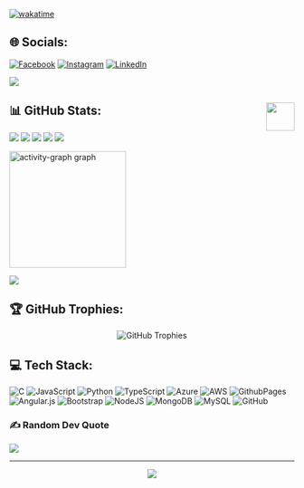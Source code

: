 [![wakatime](https://wakatime.com/badge/user/49935b8f-d271-4b93-a931-3f9ace1fe328/project/28a635bf-29b3-4ee4-81f0-2cb38c5edd8d.svg)](https://wakatime.com/badge/user/49935b8f-d271-4b93-a931-3f9ace1fe328/project/28a635bf-29b3-4ee4-81f0-2cb38c5edd8d)
## 🌐 Socials:
[![Facebook](https://img.shields.io/badge/Facebook-%231877F2.svg?logo=Facebook&logoColor=white)](https://facebook.com/Praneeth) 
[![Instagram](https://img.shields.io/badge/Instagram-%23E4405F.svg?logo=Instagram&logoColor=white)](https://instagram.com/b_praneeth_) 
[![LinkedIn](https://img.shields.io/badge/LinkedIn-%230077B5.svg?logo=linkedin&logoColor=white)](https://linkedin.com/in/praneeth-balamurugan) 

[![](https://visitcount.itsvg.in/api?id=praneeth-balamurugan&icon=0&color=13)](https://visitcount.itsvg.in)

## 📊 GitHub Stats:<img align="right" src="https://media.giphy.com/media/LmNwrBhejkK9EFP504/giphy.gif" width="50" height="50" />
![](http://github-profile-summary-cards.vercel.app/api/cards/profile-details?username=praneeth-balamurugan&theme=darcula)
![](http://github-profile-summary-cards.vercel.app/api/cards/repos-per-language?username=praneeth-balamurugan&theme=darcula)
![](http://github-profile-summary-cards.vercel.app/api/cards/most-commit-language?username=praneeth-balamurugan&theme=darcula)
![](http://github-profile-summary-cards.vercel.app/api/cards/stats?username=praneeth-balamurugan&theme=darcula)
![](http://github-profile-summary-cards.vercel.app/api/cards/productive-time?username=praneeth-balamurugan&theme=darcula&utcOffset=8)

<img src="https://github-readme-activity-graph.vercel.app/graph?username=praneeth-balamurugan&theme=dracula" height="206" alt="activity-graph graph" />

![](https://github-readme-streak-stats.herokuapp.com/?user=praneeth-balamurugan&theme=transparent&hide_border=true)<br/>

## 🏆 GitHub Trophies:
<p align="center">
  <img src="https://github-profile-trophy.vercel.app/?username=praneeth-balamurugan&theme=radical&no-frame=true&no-bg=true&margin-w=4" alt="GitHub Trophies"/>
</p>

## 💻 Tech Stack:
![C](https://img.shields.io/badge/c-%2300599C.svg?style=plastic&logo=c&logoColor=white) 
![JavaScript](https://img.shields.io/badge/javascript-%23323330.svg?style=plastic&logo=javascript&logoColor=%23F7DF1E) 
![Python](https://img.shields.io/badge/python-3670A0?style=plastic&logo=python&logoColor=ffdd54) 
![TypeScript](https://img.shields.io/badge/typescript-%23007ACC.svg?style=plastic&logo=typescript&logoColor=white) 
![Azure](https://img.shields.io/badge/azure-%230072C6.svg?style=plastic&logo=microsoftazure&logoColor=white) 
![AWS](https://img.shields.io/badge/AWS-%23FF9900.svg?style=plastic&logo=amazon-aws&logoColor=white) 
![GithubPages](https://img.shields.io/badge/github%20pages-121013?style=plastic&logo=github&logoColor=white) 
![Angular.js](https://img.shields.io/badge/angular.js-%23E23237.svg?style=plastic&logo=angularjs&logoColor=white) 
![Bootstrap](https://img.shields.io/badge/bootstrap-%238511FA.svg?style=plastic&logo=bootstrap&logoColor=white) 
![NodeJS](https://img.shields.io/badge/node.js-6DA55F?style=plastic&logo=node.js&logoColor=white) 
![MongoDB](https://img.shields.io/badge/MongoDB-%234ea94b.svg?style=plastic&logo=mongodb&logoColor=white) 
![MySQL](https://img.shields.io/badge/mysql-4479A1.svg?style=plastic&logo=mysql&logoColor=white) 
![GitHub](https://img.shields.io/badge/github-%23121011.svg?style=plastic&logo=github&logoColor=white)

### ✍️ Random Dev Quote
![](https://quotes-github-readme.vercel.app/api?type=horizontal&theme=radical)



---
<p align="center">

<!--![Alt text](https://spotify-recently-played-readme.vercel.app/api?user=31oqojvp6prp25quuxtjsvvmkxqq&unique={true|1|on|yes}) -->
  <img src="https://capsule-render.vercel.app/api?type=waving&color=gradient&height=60&section=footer"/>

</p>
